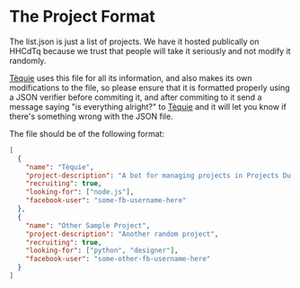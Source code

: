 The Project Format
==================

The list.json is just a list of projects. We have it hosted publically on HHCdTq because we trust that people will take it seriously and not modify it randomly.

[Tèquie](https://www.facebook.com/tequiebot/) uses this file for all its information, and also makes its own modifications to the file, so please ensure that it is formatted properly using a JSON verifier before commiting it, and after commiting to it send a message saying "is everything alright?" to [Tèquie](https://www.facebook.com/tequiebot/) and it will let you know if there's something wrong with the JSON file.

The file should be of the following format:

```json
[
  {
    "name": "Tèquie",
    "project-description": "A bot for managing projects in Projects Du Tèque",
    "recruiting": true,
    "looking-for": ["node.js"],
    "facebook-user": "some-fb-username-here"
  },
  {
    "name": "Other Sample Project",
    "project-description": "Another random project",
    "recruiting": true,
    "looking-for": ["python", "designer"],
    "facebook-user": "some-other-fb-username-here"
  }
]
```

